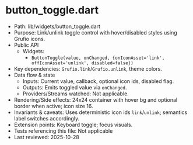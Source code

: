 # button_toggle.dart

- Path: lib/widgets/button_toggle.dart
- Purpose: Link/unlink toggle control with hover/disabled styles using Grufio icons.
- Public API
  - Widgets:
    - `ButtonToggle(value, onChanged, {onIconAsset='link', offIconAsset='unlink', disabled=false})`
- Key dependencies: `Grufio.link`/`Grufio.unlink`, theme colors.
- Data flow & state
  - Inputs: Current value, callback, optional icon ids, disabled flag.
  - Outputs: Emits toggled value via `onChanged`.
  - Providers/Streams watched: Not applicable.
- Rendering/Side effects: 24x24 container with hover bg and optional border when active; icon size 16.
- Invariants & caveats: Uses deterministic icon ids `link`/`unlink`; semantics label switches accordingly.
- Extension points: Keyboard toggle; focus visuals.
- Tests referencing this file: Not applicable
- Last reviewed: 2025-10-28
